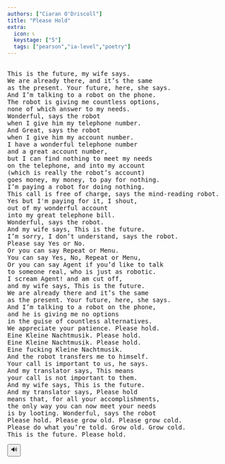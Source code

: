 ```yaml
---
authors: ["Ciaran O'Driscoll"]
title: "Please Hold"
extra:
  icon: 📞
  keystage: ["5"]
  tags: ["pearson","ia-level","poetry"]
---
```


<pre class="language-pre">

This is the future, my wife says.
We are already there, and it’s the same
as the present. Your future, here, she says.
And I’m talking to a robot on the phone.
The robot is giving me countless options,
none of which answer to my needs.
Wonderful, says the robot
when I give him my telephone number.
And Great, says the robot
when I give him my account number.
I have a wonderful telephone number
and a great account number,
but I can find nothing to meet my needs
on the telephone, and into my account
(which is really the robot’s account)
goes money, my money, to pay for nothing.
I’m paying a robot for doing nothing.
This call is free of charge, says the mind-reading robot.
Yes but I'm paying for it, I shout,
out of my wonderful account
into my great telephone bill.
Wonderful, says the robot.
And my wife says, This is the future.
I’m sorry, I don’t understand, says the robot.
Please say Yes or No.
Or you can say Repeat or Menu.
You can say Yes, No, Repeat or Menu,
Or you can say Agent if you’d like to talk
to someone real, who is just as robotic.
I scream Agent! and am cut off,
and my wife says, This is the future.
We are already there and it’s the same
as the present. Your future, here, she says.
And I’m talking to a robot on the phone,
and he is giving me no options
in the guise of countless alternatives.
We appreciate your patience. Please hold.
Eine Kleine Nachtmusik. Please hold.
Eine Kleine Nachtmusik. Please hold.
Eine fucking Kleine Nachtmusik.
And the robot transfers me to himself.
Your call is important to us, he says.
And my translator says, This means
your call is not important to them.
And my wife says, This is the future.
And my translator says, Please hold
means that, for all your accomplishments,
the only way you can now meet your needs
is by looting. Wonderful, says the robot
Please hold. Please grow old. Please grow cold.
Please do what you’re told. Grow old. Grow cold.
This is the future. Please hold.
</pre>


<button onclick="document.getElementById('audioPlayer').play()">
  🔊</button>

<audio id="audioPlayer">
  <source src="/files/mozart.mp3" type="audio/mpeg">
  Your browser does not support the audio element.
</audio>

